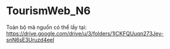 # TourismWeb_N6

Toàn bộ mã nguồn có thể lấy tại: https://drive.google.com/drive/u/3/folders/1ICKFQUuqn273Jey-snN6sE3Uruzd4eeI
